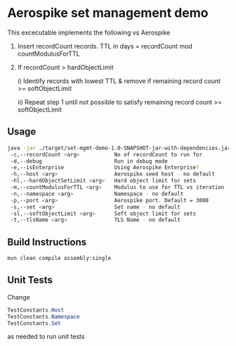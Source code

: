 # Aerospike set management demo

This excecutable implements the following vs Aerospike

1. Insert recordCount records. TTL in days  = recordCount mod countModulusForTTL

2. If recordCount > hardObjectLimit

   i)	Identify records with lowest TTL & remove if remaining record count >= softObjectLimit

   ii)	Repeat step 1 until not possible to satisfy remaining record count >= softObjectLimit
   
## Usage

```bash
java -jar ./target/set-mgmt-demo-1.0-SNAPSHOT-jar-with-dependencies.jar
 -c,--recordCount <arg>           No of recordCount to run for
 -d,--debug                       Run in debug mode
 -e,--isEnterprise                Using Aerospike Enterprise?
 -h,--host <arg>                  Aerospike seed host - no default
 -hl,--hardObjectSetLimit <arg>   Hard object limit for sets
 -m,--countModulusForTTL <arg>    Modulus to use for TTL vs iteration
 -n,--namespace <arg>             Namespace - no default
 -p,--port <arg>                  Aerospike port. Default = 3000
 -s,--set <arg>                   Set name - no default
 -sl,--softObjectLimit <arg>      Soft object limit for sets
 -t,--tlsName <arg>               TLS Name - no default

```

## Build Instructions

```bash
mvn clean compile assembly:single
```

## Unit Tests

Change 

```java
TestConstants.Host
TestConstants.Namespace
TestConstants.Set
```

as needed to run unit tests

